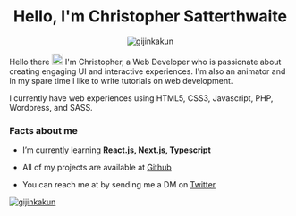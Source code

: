 <h1 align="center">Hello, I'm Christopher Satterthwaite</h1>

<p align="center"> <img src="https://komarev.com/ghpvc/?username=gijinkakun&label=Profile%20views&color=9FACE6&style=flat" alt="gijinkakun" /> </p>

<p>Hello there <img src="https://raw.githubusercontent.com/MartinHeinz/MartinHeinz/master/wave.gif" width="20px" height="20px"> I'm Christopher, a Web Developer who is passionate about creating engaging UI and interactive experiences. I'm also an animator and in my spare time I like to write tutorials on web development.</p>
<p>I currently have web experiences using HTML5, CSS3, Javascript, PHP, Wordpress, and SASS. 
</p>

### Facts about me

- I’m currently learning **React.js, Next.js, Typescript**

- All of my projects are available at [Github](https://github.com/gijinkakun)

- You can reach me at by sending me a DM on [Twitter](https://twitter.com/Ggjinkakun)

<p align="left"> <a href="https://twitter.com/gijinkakun" target="blank"><img src="https://img.shields.io/twitter/follow/gijinkakun?logo=twitter&style=for-the-badge" alt="gijinkakun" /></a> </p>
